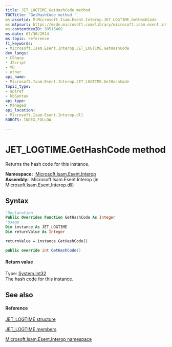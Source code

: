 ```yaml
---
title: JET_LOGTIME.GetHashCode method 
TOCTitle: 'GetHashCode method '
ms:assetid: M:Microsoft.Isam.Esent.Interop.JET_LOGTIME.GetHashCode
ms:mtpsurl: https://msdn.microsoft.com/library/microsoft.isam.esent.interop.jet_logtime.gethashcode(v=EXCHG.10)
ms:contentKeyID: 39515489
ms.date: 07/30/2014
ms.topic: reference
f1_keywords:
- Microsoft.Isam.Esent.Interop.JET_LOGTIME.GetHashCode
dev_langs:
- CSharp
- JScript
- VB
- other
api_name: 
- Microsoft.Isam.Esent.Interop.JET_LOGTIME.GetHashCode
topic_type: 
- apiref
- kbSyntax
api_type: 
- Managed
api_location: 
- Microsoft.Isam.Esent.Interop.dll
ROBOTS: INDEX,FOLLOW

---
```


# JET_LOGTIME.GetHashCode method

Returns the hash code for this instance.

**Namespace:**  [Microsoft.Isam.Esent.Interop](./microsoft.isam.esent.interop-namespace.md)  
**Assembly:**  Microsoft.Isam.Esent.Interop (in Microsoft.Isam.Esent.Interop.dll)

## Syntax

``` vb
'Declaration
Public Overrides Function GetHashCode As Integer
'Usage
Dim instance As JET_LOGTIME
Dim returnValue As Integer

returnValue = instance.GetHashCode()
```

``` csharp
public override int GetHashCode()
```

#### Return value

Type: [System.Int32](/dotnet/api/system.int32)  
The hash code for this instance.  

## See also

#### Reference

[JET_LOGTIME structure](./jet-logtime-structure2.md)

[JET_LOGTIME members](./jet-logtime-members.md)

[Microsoft.Isam.Esent.Interop namespace](./microsoft.isam.esent.interop-namespace.md)